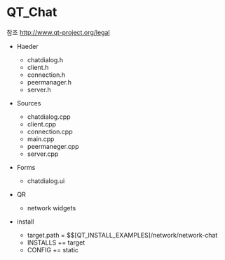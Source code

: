 # QT_Chat
참조 http://www.qt-project.org/legal

* Haeder
  - chatdialog.h
  - client.h
  - connection.h 
  - peermanager.h 
  - server.h
* Sources
  - chatdialog.cpp 
  - client.cpp 
  - connection.cpp 
  - main.cpp 
  - peermaneger.cpp
  - server.cpp

* Forms
  - chatdialog.ui

* QR 
  - network widgets
  


* install
    - target.path = $$[QT_INSTALL_EXAMPLES]/network/network-chat
    - INSTALLS += target
    - CONFIG += static

